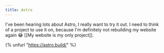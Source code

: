 ```yaml
---
title: Astro
---
```


I've been hearing lots about Astro, I really want to try it out. I need to think of a project to use it on, because I'm definitely not rebuilding my website again :joy: [[My website is my only project]].

{% unfurl "https://astro.build/" %}
